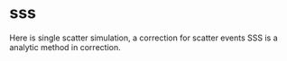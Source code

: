 # sss
Here is single scatter simulation, a correction for scatter events
SSS is a analytic method in correction.
